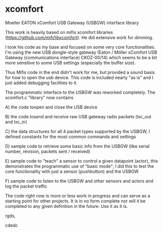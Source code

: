 # xcomfort
Moeller EATON xComfort USB Gateway (USBGW) interface library

This work is heavily based on mifis xcomfort libraries (https://github.com/mifi/libxcomfort). He did extensive work for dimming. 

I took his code as my base and focused on some very core functionalities. I'm using the new USB dongle-style gateway (Eaton / Möller xComfort USB Gateway (communications interface) CKOZ-00/14) which seems to be a bit more sensitive to some USB settings (especially the buffer size). 

Thus Mifis code in the end didn't work for me, but provided a sound basis for how to open the usb device. This code is included nearly "as is" and I just added debugging facilities to it. 

The programmatic interface to the USBGW was reworked completely. The xcomfort.c "library" now contains 

A) the code toopen and close the USB device

B) the code tosend and receive raw USB gateway radio packets (lxc_out and lxc_in)

C) the data structures for all 4 packet types supported by the USBGW, I defined constants for the most common commands and settings

D) sample code to retrieve some basic info from the USBGW (like serial number, revision, packets sent / received)

E) sample code to "teach" a sensor to control a given datapoint (actor), this demonstrates the programmatic use of "basic mode"; I did this to test the core functionality with just a sensor (pushbutton) and the USBGW

F) sample code to listen to the USBGW and other sensors and actors and log the packet traffic

The code right now is more or less work in progress and can serve as a starting point for other projects. It is in no form complete nor will it be completed to any given definition in the future. Use it as it is.

rgds,

cdedc

